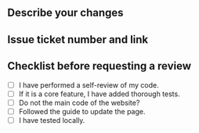 ## Describe your changes

## Issue ticket number and link

## Checklist before requesting a review
- [ ] I have performed a self-review of my code.
- [ ] If it is a core feature, I have added thorough tests.
- [ ] Do not the main code of the website?
- [ ] Followed the guide to update the page.
- [ ] I have tested locally.
